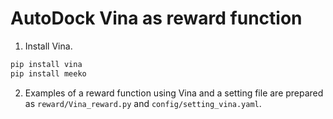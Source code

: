 # AutoDock Vina as reward function

1. Install Vina.

```bash
pip install vina
pip install meeko 
```

2. Examples of a reward function using Vina and a setting file are prepared as `reward/Vina_reward.py` and `config/setting_vina.yaml`.
